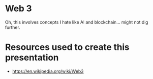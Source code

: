 # Web 3
Oh, this involves concepts I hate like AI and blockchain... might not dig further.
# Resources used to create this presentation
- https://en.wikipedia.org/wiki/Web3
